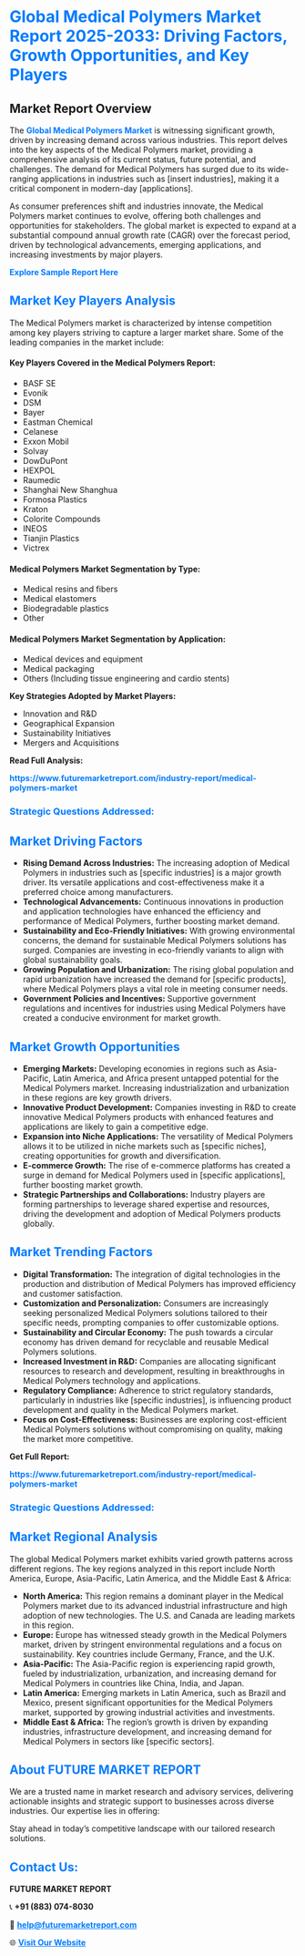<h1 style="color: #007BFF;">Global Medical Polymers Market Report 2025-2033: Driving Factors, Growth Opportunities, and Key Players</h1>

<section id="overview">
<h2>Market Report Overview</h2>
<p>The <a href="https://www.futuremarketreport.com/industry-report/medical-polymers-market" style="color: #007BFF; text-decoration: none;"><strong>Global Medical Polymers Market</strong></a> is witnessing significant growth, driven by increasing demand across various industries. This report delves into the key aspects of the Medical Polymers market, providing a comprehensive analysis of its current status, future potential, and challenges. The demand for Medical Polymers has surged due to its wide-ranging applications in industries such as [insert industries], making it a critical component in modern-day [applications].</p>
<p>As consumer preferences shift and industries innovate, the Medical Polymers market continues to evolve, offering both challenges and opportunities for stakeholders. The global market is expected to expand at a substantial compound annual growth rate (CAGR) over the forecast period, driven by technological advancements, emerging applications, and increasing investments by major players.</p>
</section>

<section id="overview">
<p><a href="https://www.futuremarketreport.com/request-sample/reportId=80413" style="color: #007BFF; text-decoration: none;"><strong>Explore Sample Report Here</strong></a></p>
</section>

<section id="key-players">
<h2 style="color: #007BFF;">Market Key Players Analysis</h2>
<p>The Medical Polymers market is characterized by intense competition among key players striving to capture a larger market share. Some of the leading companies in the market include:</p>
<h4>Key Players Covered in the Medical Polymers Report:</h4>
<ul><li>BASF SE</li><li>Evonik</li><li>DSM</li><li>Bayer</li><li>Eastman Chemical</li><li>Celanese</li><li>Exxon Mobil</li><li>Solvay</li><li>DowDuPont</li><li>HEXPOL</li><li>Raumedic</li><li>Shanghai New Shanghua</li><li>Formosa Plastics</li><li>Kraton</li><li>Colorite Compounds</li><li>INEOS</li><li>Tianjin Plastics</li><li>Victrex</li></ul>
<h4>Medical Polymers Market Segmentation by Type:</h4>
<ul><li>Medical resins and fibers</li><li>Medical elastomers</li><li>Biodegradable plastics</li><li>Other</li></ul>

<h4>Medical Polymers Market Segmentation by Application:</h4>
<ul><li>Medical devices and equipment</li><li>Medical packaging</li><li>Others (Including tissue engineering and cardio stents)</li></ul>
<p><strong>Key Strategies Adopted by Market Players:</strong></p>
<ul>
<li>Innovation and R&D</li>
<li>Geographical Expansion</li>
<li>Sustainability Initiatives</li>
<li>Mergers and Acquisitions</li>
</ul>
</section>

<section>
<p><strong>Read Full Analysis: </strong></p><a href="https://www.futuremarketreport.com/industry-report/medical-polymers-market" style="color: #007BFF; text-decoration: none;"><strong>https://www.futuremarketreport.com/industry-report/medical-polymers-market</strong></a>
<h3 style="color: #007BFF;">Strategic Questions Addressed:</h3>
</section>

<section id="driving-factors">
<h2 style="color: #007BFF;">Market Driving Factors</h2>
<ul>
<li><strong>Rising Demand Across Industries:</strong> The increasing adoption of Medical Polymers in industries such as [specific industries] is a major growth driver. Its versatile applications and cost-effectiveness make it a preferred choice among manufacturers.</li>
<li><strong>Technological Advancements:</strong> Continuous innovations in production and application technologies have enhanced the efficiency and performance of Medical Polymers, further boosting market demand.</li>
<li><strong>Sustainability and Eco-Friendly Initiatives:</strong> With growing environmental concerns, the demand for sustainable Medical Polymers solutions has surged. Companies are investing in eco-friendly variants to align with global sustainability goals.</li>
<li><strong>Growing Population and Urbanization:</strong> The rising global population and rapid urbanization have increased the demand for [specific products], where Medical Polymers plays a vital role in meeting consumer needs.</li>
<li><strong>Government Policies and Incentives:</strong> Supportive government regulations and incentives for industries using Medical Polymers have created a conducive environment for market growth.</li>
</ul>
</section>

<section id="growth-opportunities">
<h2 style="color: #007BFF;">Market Growth Opportunities</h2>
<ul>
<li><strong>Emerging Markets:</strong> Developing economies in regions such as Asia-Pacific, Latin America, and Africa present untapped potential for the Medical Polymers market. Increasing industrialization and urbanization in these regions are key growth drivers.</li>
<li><strong>Innovative Product Development:</strong> Companies investing in R&D to create innovative Medical Polymers products with enhanced features and applications are likely to gain a competitive edge.</li>
<li><strong>Expansion into Niche Applications:</strong> The versatility of Medical Polymers allows it to be utilized in niche markets such as [specific niches], creating opportunities for growth and diversification.</li>
<li><strong>E-commerce Growth:</strong> The rise of e-commerce platforms has created a surge in demand for Medical Polymers used in [specific applications], further boosting market growth.</li>
<li><strong>Strategic Partnerships and Collaborations:</strong> Industry players are forming partnerships to leverage shared expertise and resources, driving the development and adoption of Medical Polymers products globally.</li>
</ul>
</section>

<section id="trending-factors">
<h2 style="color: #007BFF;">Market Trending Factors</h2>
<ul>
<li><strong>Digital Transformation:</strong> The integration of digital technologies in the production and distribution of Medical Polymers has improved efficiency and customer satisfaction.</li>
<li><strong>Customization and Personalization:</strong> Consumers are increasingly seeking personalized Medical Polymers solutions tailored to their specific needs, prompting companies to offer customizable options.</li>
<li><strong>Sustainability and Circular Economy:</strong> The push towards a circular economy has driven demand for recyclable and reusable Medical Polymers solutions.</li>
<li><strong>Increased Investment in R&D:</strong> Companies are allocating significant resources to research and development, resulting in breakthroughs in Medical Polymers technology and applications.</li>
<li><strong>Regulatory Compliance:</strong> Adherence to strict regulatory standards, particularly in industries like [specific industries], is influencing product development and quality in the Medical Polymers market.</li>
<li><strong>Focus on Cost-Effectiveness:</strong> Businesses are exploring cost-efficient Medical Polymers solutions without compromising on quality, making the market more competitive.</li>
</ul>
</section>

<section>
<p><strong>Get Full Report: </strong></p><a href="https://www.futuremarketreport.com/industry-report/medical-polymers-market" style="color: #007BFF; text-decoration: none;"><strong>https://www.futuremarketreport.com/industry-report/medical-polymers-market</strong></a>
<h3 style="color: #007BFF;">Strategic Questions Addressed:</h3>
</section>


<section id="regional-analysis">
<h2 style="color: #007BFF;">Market Regional Analysis</h2>
<p>The global Medical Polymers market exhibits varied growth patterns across different regions. The key regions analyzed in this report include North America, Europe, Asia-Pacific, Latin America, and the Middle East & Africa:</p>
<ul>
<li><strong>North America:</strong> This region remains a dominant player in the Medical Polymers market due to its advanced industrial infrastructure and high adoption of new technologies. The U.S. and Canada are leading markets in this region.</li>
<li><strong>Europe:</strong> Europe has witnessed steady growth in the Medical Polymers market, driven by stringent environmental regulations and a focus on sustainability. Key countries include Germany, France, and the U.K.</li>
<li><strong>Asia-Pacific:</strong> The Asia-Pacific region is experiencing rapid growth, fueled by industrialization, urbanization, and increasing demand for Medical Polymers in countries like China, India, and Japan.</li>
<li><strong>Latin America:</strong> Emerging markets in Latin America, such as Brazil and Mexico, present significant opportunities for the Medical Polymers market, supported by growing industrial activities and investments.</li>
<li><strong>Middle East & Africa:</strong> The region’s growth is driven by expanding industries, infrastructure development, and increasing demand for Medical Polymers in sectors like [specific sectors].</li>
</ul>
</section>

<footer>
<h2 style="color: #007BFF;">About FUTURE MARKET REPORT</h2>
<p>We are a trusted name in market research and advisory services, delivering actionable insights and strategic support to businesses across diverse industries. Our expertise lies in offering:</p>

<p>Stay ahead in today’s competitive landscape with our tailored research solutions.</p>

<h2 style="color: #007BFF;">Contact Us:</h2>
<p><strong>FUTURE MARKET REPORT</strong></p>
<p>📞 <strong>+91 (883) 074-8030</strong></p>
<p>📧 <strong><a href="mailto:help@futuremarketreport.com" style="color: #007BFF;">help@futuremarketreport.com</a></strong></p>
<p>🌐 <strong><a href="https://www.futuremarketreport.com/" style="color: #007BFF;">Visit Our Website</a></strong></p>
</footer>